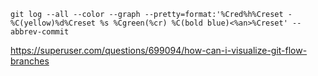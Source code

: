 ```
git log --all --color --graph --pretty=format:'%Cred%h%Creset -%C(yellow)%d%Creset %s %Cgreen(%cr) %C(bold blue)<%an>%Creset' --abbrev-commit
```

https://superuser.com/questions/699094/how-can-i-visualize-git-flow-branches